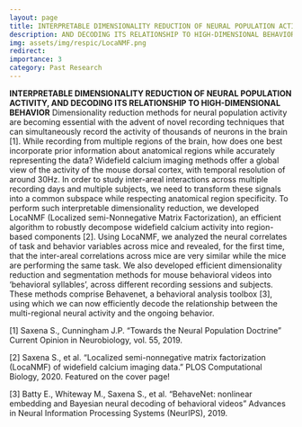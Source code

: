 ```yaml
---
layout: page
title: INTERPRETABLE DIMENSIONALITY REDUCTION OF NEURAL POPULATION ACTIVITY,
description: AND DECODING ITS RELATIONSHIP TO HIGH-DIMENSIONAL BEHAVIOR
img: assets/img/respic/LocaNMF.png
redirect: 
importance: 3
category: Past Research
---
```

**INTERPRETABLE DIMENSIONALITY REDUCTION OF NEURAL POPULATION ACTIVITY, AND DECODING ITS RELATIONSHIP TO HIGH-DIMENSIONAL BEHAVIOR**
Dimensionality reduction methods for neural population activity are becoming essential with the advent of novel recording techniques that can simultaneously record the activity of thousands of neurons in the brain [1]. While recording from multiple regions of the brain, how does one best incorporate prior information about anatomical regions while accurately representing the data? Widefield calcium imaging methods offer a global view of the activity of the mouse dorsal cortex, with temporal resolution of around 30Hz. In order to study inter-areal interactions across multiple recording days and multiple subjects, we need to transform these signals into a common subspace while respecting anatomical region specificity. To perform such interpretable dimensionality reduction, we developed LocaNMF (Localized semi-Nonnegative Matrix Factorization), an efficient algorithm to robustly decompose widefield calcium activity into region-based components [2]. Using LocaNMF, we analyzed the neural correlates of task and behavior variables across mice and revealed, for the first time, that the inter-areal correlations across mice are very similar while the mice are performing the same task. We also developed efficient dimensionality reduction and segmentation methods for mouse behavioral videos into ‘behavioral syllables’, across different recording sessions and subjects. These methods comprise Behavenet, a behavioral analysis toolbox [3], using which we can now efficiently decode the relationship between the multi-regional neural activity and the ongoing behavior.

[1] Saxena S., Cunningham J.P. “Towards the Neural Population Doctrine” Current Opinion in Neurobiology, vol. 55, 2019.

[2] Saxena S., et al. “Localized semi-nonnegative matrix factorization (LocaNMF) of widefield calcium imaging data.” PLOS Computational Biology, 2020. Featured on the cover page!

[3] Batty E., Whiteway M., Saxena S., et al. “BehaveNet: nonlinear embedding and Bayesian neural decoding of behavioral videos” Advances in Neural Information Processing Systems (NeurIPS), 2019.
